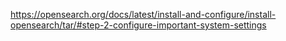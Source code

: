 https://opensearch.org/docs/latest/install-and-configure/install-opensearch/tar/#step-2-configure-important-system-settings